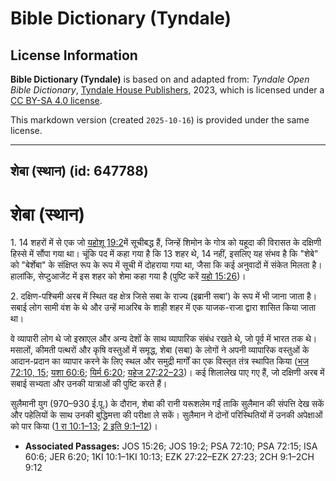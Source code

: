 # Bible Dictionary (Tyndale)

## License Information

**Bible Dictionary (Tyndale)** is based on and adapted from: _Tyndale Open Bible Dictionary_, [Tyndale House Publishers](https://tyndaleopenresources.com/), 2023, which is licensed under a [CC BY-SA 4.0 license](https://creativecommons.org/licenses/by-sa/4.0/legalcode.en).

This markdown version (created `2025-10-16`) is provided under the same license.



--------------------------------

## शेबा (स्थान) (id: 647788)

शेबा (स्थान)
============

1\. 14 शहरों में से एक जो [यहोशू 19:2](https://ref.ly/Josh19:2)में सूचीबद्ध हैं, जिन्हें शिमोन के गोत्र को यहूदा की विरासत के दक्षिणी हिस्से में सौंपा गया था। चूंकि पद में कहा गया है कि 13 शहर थे, 14 नहीं, इसलिए यह संभव है कि "शेबे" को "बेर्शेबा" के संक्षिप्त रूप के रूप में सूची में दोहराया गया था, जैसा कि कई अनुवादों में संकेत मिलता है। हालांकि, सेप्टुआजेंट में इस शहर को शेमा कहा गया है (पुष्टि करें [यहो 15:26](https://ref.ly/Josh15:26))।

2\. दक्षिण\-पश्चिमी अरब में स्थित वह क्षेत्र जिसे सबा के राज्य (इब्रानी सबा’) के रूप में भी जाना जाता है। सबाई लोग सामी वंश के थे और उन्हें माअरिब के शाही शहर में एक याजक\-राजा द्वारा शासित किया जाता था। 

वे व्यापारी लोग थे जो इस्राएल और अन्य देशों के साथ व्यापारिक संबंध रखते थे, जो पूर्व में भारत तक थे। मसालों, कीमती पत्थरों और कृषि वस्तुओं में समृद्ध, शेबा (सबा) के लोगों ने अपनी व्यापारिक वस्तुओं के आदान\-प्रदान का व्यापार करने के लिए स्थल और समुद्री मार्गों का एक विस्तृत तंत्र स्थापित किया ([भज 72:10, 15](https://ref.ly/Ps72:10,Ps72:15); [यशा 60:6](https://ref.ly/Isa60:6); [यिर्म 6:20](https://ref.ly/Jer6:20); [यहेज 27:22–23](https://ref.ly/Ezek27:22-Ezek27:23))। कई शिलालेख पाए गए हैं, जो दक्षिणी अरब में सबाई सभ्यता और उनकी यात्राओं की पुष्टि करते हैं।

सुलैमानी युग (970–930 ई.पू.) के दौरान, शेबा की रानी यरूशलेम गईं ताकि सुलैमान की संपत्ति देख सकें और पहेलियों के साथ उनकी बुद्धिमत्ता की परीक्षा ले सकें। सुलैमान ने दोनों परिस्थितियों में उनकी अपेक्षाओं को पार किया ([1 रा 10:1–13](https://ref.ly/1Kgs10:1-1Kgs10:13); [2 इति 9:1–12](https://ref.ly/2Chr9:1-2Chr9:12))।

* **Associated Passages:** JOS 15:26; JOS 19:2; PSA 72:10; PSA 72:15; ISA 60:6; JER 6:20; 1KI 10:1–1KI 10:13; EZK 27:22–EZK 27:23; 2CH 9:1–2CH 9:12

